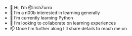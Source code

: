 - 👋 Hi, I’m @IrishZorro
- 👀 I’m a n00b interested in learning generally
- 🌱 I’m currently learning Python
- 💞️ I’m looking to collaborate on learning experiences
- 📫 Once I'm further along I'll share details to reach me on

<!---
IrishZorro/IrishZorro is a ✨ special ✨ repository because its `README.md` (this file) appears on your GitHub profile.
You can click the Preview link to take a look at your changes.
--->
